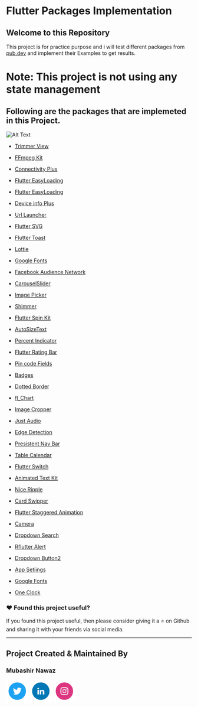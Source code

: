 # Flutter Packages Implementation



## Welcome to this Repository

This project is for practice purpose and i will test different packages from [pub.dev](https://pub.dev) and implement their Examples to get results.

# Note: This project is not using any state management 

## Following are the packages that are implemeted in this Project.

![Alt Text](https://media.giphy.com/media/qgQUggAC3Pfv687qPC/giphy.gif)

- [Trimmer View](https://github.com/itxmubi/Flutter-Packages-Implementation/tree/main/lib/video%20Trimmer)

- [FFmpeg Kit](https://github.com/itxmubi/Flutter-Packages-Implementation/tree/main/lib/FF%20mpeg%20Example)

- [Connectivity Plus](https://github.com/itxmubi/Flutter-Packages-Implementation/tree/main/lib/Connectivity%20Plus)

- [Flutter EasyLoading](https://github.com/itxmubi/Flutter-Packages-Implementation/tree/main/lib/Youtube%20Player%20Flutter)

- [Flutter EasyLoading](https://github.com/itxmubi/Flutter-Packages-Implementation/tree/main/lib/Flutter%20Easy%20Loading)

- [Device info Plus](https://github.com/itxmubi/Flutter-Packages-Implementation/tree/main/lib/Device%20Info%20Plus)

- [Url Launcher](https://github.com/itxmubi/Flutter-Packages-Implementation/tree/main/lib/Url%20Launcher)

- [Flutter SVG](https://github.com/itxmubi/Flutter-Packages-Implementation/tree/main/lib/Flutter%20Svg)

- [Flutter Toast](https://github.com/itxmubi/Flutter-Packages-Implementation/tree/main/lib/Flutter%20Toast)

- [Lottie](https://github.com/itxmubi/Flutter-Packages-Implementation/tree/main/lib/Lottie)

- [Google Fonts](https://github.com/itxmubi/Flutter-Packages-Implementation/tree/main/lib/Google%20Fonts)

- [Facebook Audience Network](https://github.com/itxmubi/Flutter-Packages-Implementation/tree/main/lib/Facebook%20Audience%20Network) 

- [CarouselSlider](https://github.com/itxmubi/Flutter-Packages-Implementation/tree/main/lib/Carousel%20Slider) 

<!-- - [Google Mobile Ads](https://github.com/itxmubi/Flutter-Packages-Implementation/tree/main/lib/Google%20Native%Ads) -->

- [Image Picker](https://github.com/itxmubi/Flutter-Packages-Implementation/tree/main/lib/Image%20Picker)

- [Shimmer](https://github.com/itxmubi/Flutter-Packages-Implementation/tree/main/lib/Shimmer)

- [Flutter Spin Kit](https://github.com/itxmubi/Flutter-Packages-Implementation/tree/main/lib/Flutter%20Spinkit)

- [AutoSizeText ](https://github.com/itxmubi/Flutter-Packages-Implementation/tree/main/lib/Auto%20Size%20Text)

- [Percent Indicator](https://github.com/itxmubi/Flutter-Packages-Implementation/tree/main/lib/Percent%20Indicator)

- [Flutter Rating Bar](https://github.com/itxmubi/Flutter-Packages-Implementation/tree/main/lib/Flutter%20Rating%20Bar)

- [Pin code Fields](https://github.com/itxmubi/Flutter-Packages-Implementation/tree/main/lib/Pin%20Code%20Fields)

- [Badges](https://github.com/itxmubi/Flutter-Packages-Implementation/tree/main/lib/Badges)

- [Dotted Border](https://github.com/itxmubi/Flutter-Packages-Implementation/tree/main/lib/Dotted%20Border)

- [fl_Chart](https://github.com/itxmubi/Flutter-Packages-Implementation/tree/main/lib/Fl%20Chart)

- [Image Cropper](https://github.com/itxmubi/Flutter-Packages-Implementation/tree/main/lib/Image%20Cropper)

- [Just Audio](https://github.com/itxmubi/Flutter-Packages-Implementation/tree/main/lib/Just%20Audio)

- [Edge Detection](https://github.com/itxmubi/Flutter-Packages-Implementation/tree/main/lib/Edge%20Detection)

- [Presistent Nav Bar](https://github.com/itxmubi/Flutter-Packages-Implementation/tree/main/lib/Presistent%20NavBar)

- [Table Calendar](https://github.com/itxmubi/Flutter-Packages-Implementation/tree/main/lib/Table%20Calendar)

- [Flutter Switch](https://github.com/itxmubi/Flutter-Packages-Implementation/tree/main/lib/Flutter%20Switch)

- [Animated Text Kit](https://github.com/itxmubi/Flutter-Packages-Implementation/tree/main/lib/Animated%20Text%20Kit)

- [Nice Ripple](https://github.com/itxmubi/Flutter-Packages-Implementation/tree/main/lib/Nice%20Ripple)

- [Card Swipper](https://github.com/itxmubi/Flutter-Packages-Implementation/tree/main/lib/Card%20Swiper)

- [Flutter Staggered Animation](https://github.com/itxmubi/Flutter-Packages-Implementation/tree/main/lib/Flutter%20Staggered%20Animation)

- [Camera](https://github.com/itxmubi/Flutter-Packages-Implementation/tree/main/lib/Camera)

- [Dropdown Search](https://github.com/itxmubi/Flutter-Packages-Implementation/tree/main/lib/Drop%20down%20Search)

- [Rflutter Alert](https://github.com/itxmubi/Flutter-Packages-Implementation/tree/main/lib/RFlutter%20Alert)

- [Dropdown Button2](https://github.com/itxmubi/Flutter-Packages-Implementation/tree/main/lib/Dropdown%20Button2)

- [App Setiings](https://github.com/itxmubi/Flutter-Packages-Implementation/tree/main/lib/App%20Settings)

<!-- - [Mobile Scanner](https://github.com/itxmubi/Flutter-Packages-Implementation/tree/main/lib/Mobile%20Scanner) -->

- [Google Fonts](https://github.com/itxmubi/Flutter-Packages-Implementation/tree/main/lib/Google%20Fonts)
 
- [One Clock](https://github.com/itxmubi/Flutter-Packages-Implementation/tree/main/lib/One%20Clock)


### :heart: Found this project useful?

If you found this project useful, then please consider giving it a :star: on Github and sharing it with your friends via social media.

---


## Project Created & Maintained By

### Mubashir Nawaz

<a href="https://twitter.com/Mubashi51232323"><img src="https://github.com/aritraroy/social-icons/blob/master/twitter-icon.png?raw=true" width="60"></a>
<a href="https://linkedin.com/in/itxmubi/"><img src="https://github.com/aritraroy/social-icons/blob/master/linkedin-icon.png?raw=true" width="60"></a>
<a href="https://instagram.com/itzzmubi"><img src="https://github.com/aritraroy/social-icons/blob/master/instagram-icon.png?raw=true" width="60"></a>


